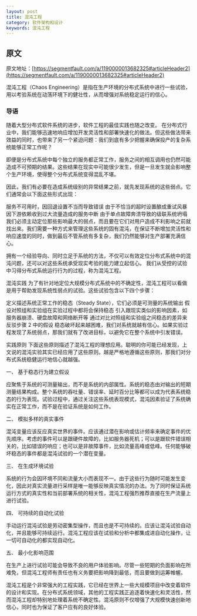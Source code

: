 ```yaml
---
layout: post
title: 混沌工程
category: 软件架构和设计
keywords: 混沌工程
---
```



## 原文
原文地址：[https://segmentfault.com/a/1190000013682325#articleHeader2](https://segmentfault.com/a/1190000013682325#articleHeader2)

混沌工程（Chaos Engineering）是指在生产环境的分布式系统中进行一些试验，用以考验系统在动荡环境下的健壮性，从而增强对系统稳定运行的信心。

### 导语
随着大型分布式软件系统的进步，软件工程的最佳实践也随之改变。
在分布式行业中，我们能够迅速地响应增加开发灵活性和部署快速化的做法。但这些做法带来效益的同时，也带来了另一个紧迫问题：我们到底有多少把握来确保投产的复杂系统能够正常工作呢？

即便是分布式系统中每个独立的服务都正常工作，服务之间的相互调用也仍然可能造成不可预期的结果。这些结果在现实中可能很少发生，但是一旦发生就会影响整个生产环境，使得整个分布式系统变得混乱不堪。

因此，我们有必要在造成系统级别的异常结果之前，就先发现系统的这些弱点。它们通常会以下面这些形式出现：

服务不可用时，因回退设置不当而导致错误
由于不恰当的超时设置酿成重试风暴
因下游依赖收到过大流量造成的服务中断
由于单点故障奔溃导致的级联系统坍塌
我们必须主动定位那些影响最大的弱点，而且要在它们对用户造成不利影响之前就找出来。我们需要一种方式来管理这些系统的固有混沌，在保证不断增加灵活性和响应速度的同时，做到最后不管系统有多复杂，我们仍然能够对生产部署充满信心。

拥有一个经验导向、同时立足于系统的方法，不仅可以有效定位分布式系统中的混沌问题，还可以对这些系统承受现实考验的能力建立起信心。
我们从受控的试验中习得分布式系统运行行为的过程，称为混沌工程。

混沌实践
为了有针对地定位大规模分布式系统中的不确定性，混沌工程可以看做是用于帮助发现系统性弱点的试验。这些试验包含以下四个步骤：

定义描述系统正常工作的稳态（Steady State），它们必须是可测量的系统输出
假设对照组和实验组在实验过程中都将会保持稳态
引入跟现实类似的影响因素，如服务器崩溃、硬盘故障和网络断开等
通过对比对照组和实验组之间稳态的差异来反驳步骤 2 中的假设
稳态破坏起来越困难，我们对系统就越有信心。如果实验过程发现了系统弱点，那我们就有了改进目标，以避免它在整个系统中引发错误。

实践原则
下面这些原则描述了混沌工程的理想应用。聪明的你可能已经发现，上文说的混沌实验其实已经应用了这些原则。越是严格地遵循这些原则，那我们对分布式系统稳健运行地信心就越强。

一、 基于稳态行为建立假设

应聚焦于系统的可测量输出，而不是系统的内部属性。系统的稳态由对输出的短期测量结果构成。整个系统的吞吐量、错误率、延时百分比等都可以成为代表系统稳态的行为表现。试验过程中，通过关注这些系统表现模式，混沌因素验证了系统确实在正常工作，而不是在验证系统是如何工作。

二、 模拟多样的真实事件

混沌变量应该反应真实世界的事件。应该通过潜在影响或估计频率来确定事件的优先顺序。考虑的事件可以是跟硬件故障的，比如服务器死机；可以是跟软件错误相关的，比如错误的响应；也可以是非故障事件，比如流量高峰或低峰。任何能够破坏稳态的事件都是混沌试验的一个潜在变量。

三、 在生成环境试验

系统的行为会因环境不同和流量大小而表现不一。由于这些行为随时可能发生变化，因此对真实流量进行采样是唯一能够反映真实情况的办法。为了同时保证系统运行方式的真实性和当前部署系统的相关性，混沌工程强烈推荐直接在生产流量上进行试验。

四、 可持续的自动化试验

手动运行混沌试验是劳动密集型操作，而且也是不可持续的。应该让混沌试验自动化，并且能够可持续运行。混沌工程应该在试验和分析中都集成进自动化操作，让一切可自动化的都实现自动化。

五、 最小化影响范围

在生产上进行试验可能会导致不良的用户体验影响。尽管一些短期的负面影响在所难免，但混沌工程师有责任也有义务要把影响降到最低，而且要做到运筹帷幄。

混沌工程是个非常强大的工程实践，它已经在世界上一些大规模项目中改变着软件的设计和实现。在分布式系统领域，其他的工程实践正追逐着快速化和灵活性，然而混沌工程却特别地处理着系统不确定性。混沌原则不仅增强了大规模快速创新地信心，同时也为保证了客户应有的良好体验。